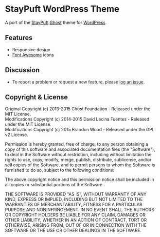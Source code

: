 # StayPuft WordPress Theme

A port of the [StayPuft](https://github.com/dlecina/StayPuft) [Ghost](https://github.com/tryghost/ghost/) theme for [WordPress](http://wordpress.org).

## Features

- Responsive design
- [Font Awesome](https://github.com/FortAwesome/Font-Awesome) icons

## Discussion

- To report a problem or request a new feature, please [log an issue](https://github.com/bcwood/StayPuft-WP/issues).

## Copyright & License

Original Copyright (c) 2013-2015 Ghost Foundation - Released under the MIT License.  
Modifications Copyright (c) 2014-2015 David Lecina Fuentes - Released under the MIT License.  
Modifications Copyright (c) 2015 Brandon Wood - Released under the GPL v2 License.

Permission is hereby granted, free of charge, to any person obtaining a copy of this software and associated documentation files (the "Software"), to deal in the Software without restriction, including without limitation the rights to use, copy, modify, merge, publish, distribute, sublicense, and/or sell copies of the Software, and to permit persons to whom the Software is furnished to do so, subject to the following conditions:

The above copyright notice and this permission notice shall be included in all copies or substantial portions of the Software.

THE SOFTWARE IS PROVIDED "AS IS", WITHOUT WARRANTY OF ANY KIND, EXPRESS OR IMPLIED, INCLUDING BUT NOT LIMITED TO THE WARRANTIES OF MERCHANTABILITY, FITNESS FOR A PARTICULAR PURPOSE AND NONINFRINGEMENT. IN NO EVENT SHALL THE AUTHORS OR COPYRIGHT HOLDERS BE LIABLE FOR ANY CLAIM, DAMAGES OR OTHER LIABILITY, WHETHER IN AN ACTION OF CONTRACT, TORT OR OTHERWISE, ARISING FROM, OUT OF OR IN CONNECTION WITH THE SOFTWARE OR THE USE OR OTHER DEALINGS IN THE SOFTWARE.
